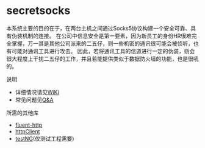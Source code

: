 # secretsocks
<p>本系统主要的目的在于，在两台主机之间通过Socks5协议构建一个安全可靠、具有伪装机制的连接。
在公司中信息安全是第一要素，因为新员工的身份HR很难完全掌握，万一其是其他公司派来的二五仔，则一些机密的通讯很可能会被侦听，也有可能对通讯工具进行攻击。
因此，若将通讯工具的信道进行一定的伪装，则会很大程度上干扰二五仔的工作，并且若能提供类似于数据防火墙的功能，也是很吼的。</p>

说明
<ul>
<li>详细情况请见<a href="https://github.com/qwesdfok/secretsocks/wiki">WiKi</a></li>
<li>常见问题见<a href="https://github.com/qwesdfok/secretsocks/wiki/Q&A">Q&amp;A</a></li>
</ul>
<div>所需的其他库<div>
<ul>
<li><a href="https://github.com/CodeStory/fluent-http">fluent-http</a></li>
<li><a href="http://hc.apache.org/httpclient-3.x/">httpClient</a>
<li><a href="http://testng.org/doc/">testNG</a>(仅测试工程需要)
</ul>